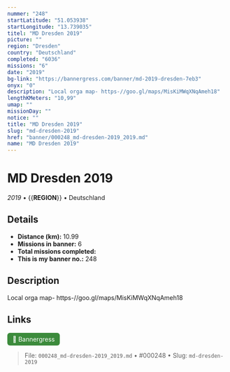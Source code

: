 ```yaml
---
nummer: "248"
startLatitude: "51.053938"
startLongitude: "13.739035"
titel: "MD Dresden 2019"
picture: ""
region: "Dresden"
country: "Deutschland"
completed: "6036"
missions: "6"
date: "2019"
bg-link: "https://bannergress.com/banner/md-2019-dresden-7eb3"
onyx: "0"
description: "Local orga map- https-//goo.gl/maps/MisKiMWqXNqAmeh18"
lengthKMeters: "10,99"
umap: ""
missionDay: ""
notice: ""
title: "MD Dresden 2019"
slug: "md-dresden-2019"
href: "banner/000248_md-dresden-2019_2019.md"
name: "MD Dresden 2019"
---
```

# MD Dresden 2019

*2019* • {{__REGION__}} • Deutschland





## Details
- **Distance (km):** 10.99
- **Missions in banner:** 6
- **Total missions completed:** 
- **This is my banner no.:** 248



## Description
Local orga map- https-//goo.gl/maps/MisKiMWqXNqAmeh18



## Links
<a href="https://bannergress.com/banner/md-2019-dresden-7eb3" target="_blank" style="display:inline-block;margin-right:8px;padding:6px 12px;background:#3c8b3c;color:#fff;text-decoration:none;border-radius:6px;">🔗 Bannergress</a>



> File: `000248_md-dresden-2019_2019.md` • #000248 • Slug: `md-dresden-2019`
